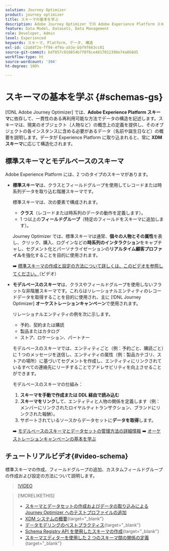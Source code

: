 ```yaml
---
solution: Journey Optimizer
product: journey optimizer
title: スキーマの基本を学ぶ
description: Adobe Journey Optimizer での Adobe Experience Platform スキーマの使用方法について説明します。
feature: Data Model, Datasets, Data Management
role: Developer, Admin
level: Experienced
keywords: スキーマ, Platform, データ, 構造
exl-id: c2a8df2e-ff94-4f9a-a53e-bbf9f663cc81
source-git-commit: bdf857c010854b7f0f6ce4817012398e74a068d5
workflow-type: ht
source-wordcount: '394'
ht-degree: 100%

---
```


# スキーマの基本を学ぶ {#schemas-gs}

[!DNL Adobe Journey Optimizer] では、**Adobe Experience Platform スキーマ**&#x200B;に依存して、一貫性のある再利用可能な方法でデータの構造を記述します。スキーマは、現実のオブジェクト（人物など）の概念上の定義を提供し、そのオブジェクトの各インスタンスに含める必要があるデータ（名前や誕生日など）の概要を説明します。データが Experience Platform に取り込まれると、常に **XDM スキーマ**&#x200B;に応じて構造化されます。

## 標準スキーマとモデルベースのスキーマ

Adobe Experience Platform には、2 つのタイプのスキーマがあります。

* **標準スキーマ**&#x200B;は、クラスとフィールドグループを使用してレコードまたは時系列データを取り込む階層スキーマです。

  標準スキーマは、次の要素で構成されます。

   * **クラス**（レコードまたは時系列のデータの動作を定義します）。
   * 1 つ以上の&#x200B;**フィールドグループ**（特定のフィールドをスキーマに追加します）。

  Journey Optimizer では、標準スキーマは通常、**個々の人物とその属性**&#x200B;を表し、クリック、購入、ログインなどの&#x200B;**時系列のインタラクション**&#x200B;をキャプチャし、セグメント化とパーソナライゼーションの&#x200B;**リアルタイム顧客プロファイル**&#x200B;を強化することを目的に使用されます。

  ➡️ [標準スキーマの作成と設定の方法について詳しくは、このビデオを参照してください。](#video-schema)（ビデオ）

* **モデルベースのスキーマ**&#x200B;は、クラスやフィールドグループを使用しないフラットな非階層スキーマです。これらはリレーショナルエンティティのレコードデータを取得することを目的に使用され、主に [!DNL Journey Optimizer] **オーケストレーションキャンペーン**&#x200B;で使用されます。

  リレーショナルエンティティの例を次に示します。
   * 予約、契約または購読
   * 製品またはカタログ
   * ストア、ロケーション、パートナー

  モデルベースのスキーマでは、エンティティごと（例：予約ごと、購読ごと）に 1 つのメッセージを送信し、エンティティの属性（例：製品カテゴリ、ストアの場所）に基づいてセグメントを作成し、エンティティにリンクされているすべての連絡先にリーチすることでアドレサビリティを向上させることができます。

  モデルベースのスキーマの仕組み：

   1. **スキーマを手動で作成または DDL 経由で読み込む**
   1. **スキーマをリンク**&#x200B;して、エンティティと人物の関係を定義します（例：メンバーにリンクされたロイヤルティトランザクション、ブランドにリンクされた報酬）。
   1. サポートされているソースからデータセットに&#x200B;**データを取得**&#x200B;します。

  ➡️ [モデルベースのスキーマとデータセットの管理方法の詳細情報](../orchestrated/gs-schemas.md)
➡️ [オーケストレーションキャンペーンの基本を学ぶ](../orchestrated/gs-schemas.md)

## チュートリアルビデオ{#video-schema}

標準スキーマの作成、フィールドグループの追加、カスタムフィールドグループの作成および設定の方法について説明します。

>[!VIDEO](https://video.tv.adobe.com/v/3417458?captions=jpn&quality=12)

>[!MORELIKETHIS]
>
>* [スキーマとデータセットの作成およびデータの取り込みによる Journey Optimizer へのテストプロファイルの追加](../audience/creating-test-profiles.md)
>* [XDM システムの概要](https://experienceleague.adobe.com/docs/experience-platform/xdm/home.html?lang=ja){target="_blank"}
>* [データモデリングのベストプラクティス](https://experienceleague.adobe.com/docs/experience-platform/xdm/schema/best-practices.html?lang=ja){target="_blank"}
>* [Schema Registry API を使用したスキーマの作成](https://experienceleague.adobe.com/docs/experience-platform/xdm/tutorials/create-schema-api.html?lang=ja){target="_blank"}
>* [スキーマエディターを使用した 2 つのスキーマ間の関係の定義](https://experienceleague.adobe.com/docs/experience-platform/xdm/tutorials/relationship-ui.html?lang=ja){target="_blank"}
